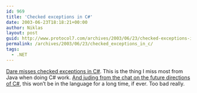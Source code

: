 ```yaml
---
id: 969
title: 'Checked exceptions in C#'
date: 2003-06-23T18:18:21+00:00
author: Niklas
layout: post
guid: http://www.protocol7.com/archives/2003/06/23/checked-exceptions-in-c/
permalink: /archives/2003/06/23/checked_exceptions_in_c/
tags:
  - .NET
---
```

<div class='microid-3bebdfb6a0f57880b32f972f0c5036b905d7e6d9'>
  <p>
    <a href="http://www.kuro5hin.org/story/2003/6/20/183159/456">Dare misses checked exceptions in C#</a>. This is the thing I miss most from Java when doing C# work. <a href="http://msdn.microsoft.com/chats/vstudio/vstudio_032103.asp">And juding from the chat on the future directions of C#</a>, this won&#8217;t be in the language for a long time, if ever. Too bad really.
  </p>
</div>